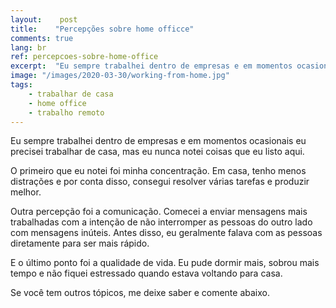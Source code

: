 ```yaml
---
layout:    post
title:    "Percepções sobre home officce"
comments: true
lang: br
ref: percepcoes-sobre-home-office
excerpt:  "Eu sempre trabalhei dentro de empresas e em momentos ocasionais eu precisei trabalhar de casa, mas eu nunca notei coisas que eu listo aqui."
image: "/images/2020-03-30/working-from-home.jpg"
tags:
    - trabalhar de casa
    - home office
    - trabalho remoto
---
```


Eu sempre trabalhei dentro de empresas e em momentos ocasionais eu precisei trabalhar de casa, mas eu nunca notei coisas que eu listo aqui.

O primeiro que eu notei foi minha concentração. Em casa, tenho menos distrações e por conta disso, consegui resolver várias tarefas e produzir melhor.

Outra percepção foi a comunicação. Comecei a enviar mensagens mais trabalhadas com a intenção de não interromper as pessoas do outro lado com mensagens inúteis. Antes disso, eu geralmente falava com as pessoas diretamente para ser mais rápido.

E o último ponto foi a qualidade de vida. Eu pude dormir mais, sobrou mais tempo e não fiquei estressado quando estava voltando para casa.

Se você tem outros tópicos, me deixe saber e comente abaixo.